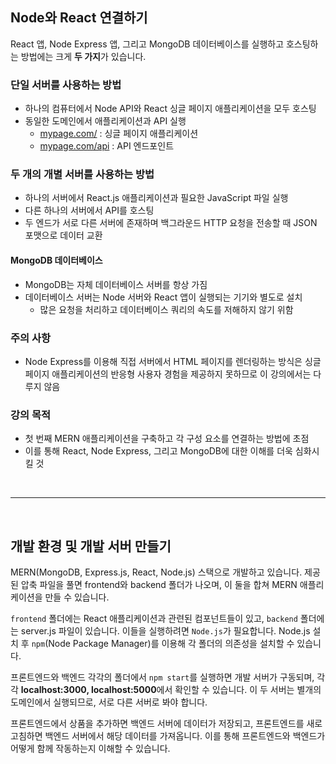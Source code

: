 ## Node와 React 연결하기
React 앱, Node Express 앱, 그리고 MongoDB 데이터베이스를 실행하고 호스팅하는 방법에는 크게 **두 가지**가 있습니다.

### 단일 서버를 사용하는 방법
- 하나의 컴퓨터에서 Node API와 React 싱글 페이지 애플리케이션을 모두 호스팅
- 동일한 도메인에서 애플리케이션과 API 실행
    - [mypage.com/](http://mypage.com/) : 싱글 페이지 애플리케이션
    - [mypage.com/api](http://mypage.com/api) : API 엔드포인트

### 두 개의 개별 서버를 사용하는 방법
- 하나의 서버에서 React.js 애플리케이션과 필요한 JavaScript 파일 실행
- 다른 하나의 서버에서 API를 호스팅
- 두 엔드가 서로 다른 서버에 존재하며 백그라운드 HTTP 요청을 전송할 때 JSON 포맷으로 데이터 교환

#### MongoDB 데이터베이스
- MongoDB는 자체 데이터베이스 서버를 항상 가짐
- 데이터베이스 서버는 Node 서버와 React 앱이 실행되는 기기와 별도로 설치
    - 많은 요청을 처리하고 데이터베이스 쿼리의 속도를 저해하지 않기 위함

### 주의 사항
- Node Express를 이용해 직접 서버에서 HTML 페이지를 렌더링하는 방식은 싱글 페이지 애플리케이션의 반응형 사용자 경험을 제공하지 못하므로 이 강의에서는 다루지 않음

### 강의 목적
- 첫 번째 MERN 애플리케이션을 구축하고 각 구성 요소를 연결하는 방법에 초점
- 이를 통해 React, Node Express, 그리고 MongoDB에 대한 이해를 더욱 심화시킬 것

<br>

---

<br>

## 개발 환경 및 개발 서버 만들기

MERN(MongoDB, Express.js, React, Node.js) 스택으로 개발하고 있습니다. 제공된 압축 파일을 풀면 frontend와 backend 폴더가 나오며, 이 둘을 합쳐 MERN 애플리케이션을 만들 수 있습니다.

`frontend` 폴더에는 React 애플리케이션과 관련된 컴포넌트들이 있고, `backend` 폴더에는 server.js 파일이 있습니다. 이들을 실행하려면 `Node.js`가 필요합니다. Node.js 설치 후 `npm`(Node Package Manager)를 이용해 각 폴더의 의존성을 설치할 수 있습니다.

프론트엔드와 백엔드 각각의 폴더에서 `npm start`를 실행하면 개발 서버가 구동되며, 각각 **localhost:3000, localhost:5000**에서 확인할 수 있습니다. 이 두 서버는 별개의 도메인에서 실행되므로, 서로 다른 서버로 봐야 합니다.

프론트엔드에서 상품을 추가하면 백엔드 서버에 데이터가 저장되고, 프론트엔드를 새로고침하면 백엔드 서버에서 해당 데이터를 가져옵니다. 이를 통해 프론트엔드와 백엔드가 어떻게 함께 작동하는지 이해할 수 있습니다.
